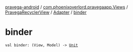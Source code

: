 [pravega-android](../../../index.md) / [com.phoenixoverlord.pravegaapp.Views](../../index.md) / [PravegaRecyclerView](../index.md) / [Adapter](index.md) / [binder](./binder.md)

# binder

`val binder: (View, Model) -> `[`Unit`](https://kotlinlang.org/api/latest/jvm/stdlib/kotlin/-unit/index.html)